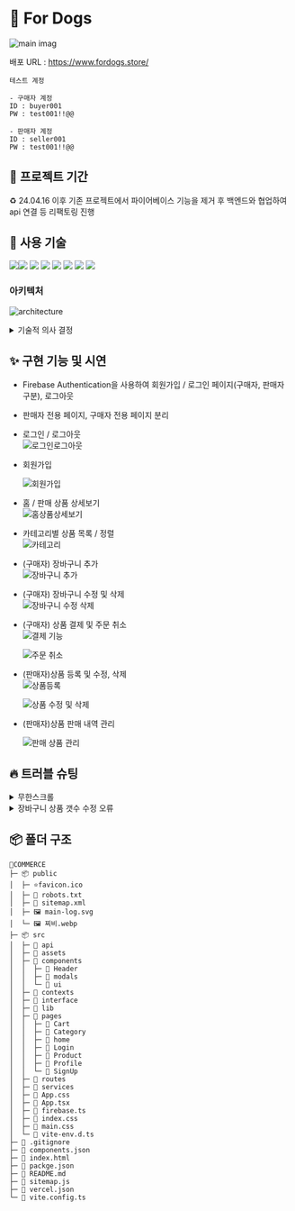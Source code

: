 # 🐶 For Dogs

![main imag](https://github.com/kkang123/ForDogs_Shop/assets/85389685/e91633ca-32c7-4198-b05b-686fbbda598e)

배포 URL : https://www.fordogs.store/

```
테스트 계정

- 구매자 계정
ID : buyer001
PW : test001!!@@

- 판매자 계정
ID : seller001
PW : test001!!@@
```

## 📅 프로젝트 기간

♻️ 24.04.16 이후 기존 프로젝트에서 파이어베이스 기능을 제거 후 백엔드와 협업하여 api 연결 등 리팩토링 진행

## 🔨 사용 기술

<img src="https://img.shields.io/badge/React-61DAFB?style=flat&logo=React&logoColor=FFFFFF"/><img src="https://img.shields.io/badge/TypeScript-orange?style=flat&logo=TypeScript&logoColor=FFFFFF"/>
<img src="https://img.shields.io/badge/TailWind CSS-06B6D4?style=flat&logo=TailWind css&logoColor=FFFFFF"/>
<img src="https://img.shields.io/badge/React-Query-ffffff?style=flat&logo=React-Query&logoColor=FFFFFF"/>
<img src="https://img.shields.io/badge/React-Router-000000?style=flat&logo=React-Router&logoColor=FFFFFF"/>
<img src="https://img.shields.io/badge/vite-9400D3?style=flat&logo=vite&logoColor=FFFFFF"/>
<img src="https://img.shields.io/badge/firebase-0000FF?style=flat&logo=firebase&logoColor=FFFFFF"/>
<img src="https://img.shields.io/badge/vercel-000000?style=flat&logo=vercel&logoColor=ffffff"/>

### 아키텍처

![architecture](https://github.com/kkang123/ForDogs_Shop/assets/85389685/b4ca4f5b-6b57-44bd-99f5-7811c82467e5)

<details>
  <summary>기술적 의사 결정</summary>
<ul>
    <li>React</li>
    사용자 경험을 중시하는 동적 웹 애플리케이션 개발을 위해 선택. 컴포넌트 기반 접근으로 재사용 가능하고 유지보수가 쉬운 UI를 구성하고 개발 효율성을 높이고 가상 DOM을 이용해 실제 DOM의 수정을 최소화하여 애플리케이션의 성능을 향상시키고, 사용자 경험을 개선하기 위해 선택했습니다.</br></br>
    <li>TypeScript</li> 프로젝트의 확장성과 유지보수성을 고려하여, 정적 타입 지정을 통한 오류 감소와 개발 생산성 향상을 위해 사용했습니다. </br></br>
    <li>Vite</li>
    빠른 개발 서버 시작과 HMR(핫 모듈 교체) 기능을 제공하여 개발 속도와 경험을 향상시키기 위해 선택했습니다. </br></br>
    <li>React Context API</li>
    별도의 라이브러리 없이 react 내에서 전역 상태를 관리할 수 있으며 props drilling의 필요성을 줄일 수 있고 소규모~중간 규모 프로젝트에 알맞지만 대규모 프로젝트로 넘어갈 때 리덕스와 결합하여 사용할 수 있기 때문에 선택했습니다. </br></br>
    <li>React Query</li>
    비동기 데이터와 서버 상태를 관리를 위해 사용했으며 이를 통해 서버 상태 관리를 효율적으로 수행하고, 데이터 캐싱, 동기화 및 업데이트 작업을 간소화하기 위해 도입했습니다. </br></br>
    <li>Tailwind CSS</li>
   디자인의 일관성을 유지하여 재활용성을 높였고, 커스텀 디자인 작업 시간을 단축하기 위해 적용했습니다. </br></br>
    <li>Shadcn/ui</li>
    개발과정 중 직접적인 커스터마이제이션, 의존성 최소화, 빠른 통합 및 사용의 이점을 제공하여, 프로젝트의 유연성을 향상시키고 개발 속도를 높이는 장점이 있어 선택 </br></br>
    <li>Firebase</li>
    백엔드 인프라 구축 없이 인증, 데이터베이스, 스토리지, 로그인 기능, 호스팅 등의 기능 사용과 각종 데이터를 DB를 통해 쉽게 관리하기 위해 선택했습니다. </br></br>
    <li>Vercel</li>
    간단하고 빠른 배포와 CDN을 통한 최적화된 성능, 자동 HTTPS 적용, 최신 웹 기술에 대한 강력한 지원, 개발자 친화적인 피드백과 분석 도구를 제공 받을 수 있어 사용했습니다. </br></br>
</ul>
</details>

## ✨ 구현 기능 및 시연

- Firebase Authentication을 사용하여 회원가입 / 로그인 페이지(구매자, 판매자 구분), 로그아웃
- 판매자 전용 페이지, 구매자 전용 페이지 분리

- 로그인 / 로그아웃 <br>
  ![로그인로그아웃](https://github.com/kkang123/ForDogs_Shop/assets/85389685/35aaa22f-a34f-40d6-9fe7-3ae293fbc7b4)

- 회원가입 <br>

  ![회원가입](https://github.com/kkang123/ForDogs_Shop/assets/85389685/8b871483-7ecb-4cb5-a35e-55fb42586ef9)

- 홈 / 판매 상품 상세보기 <br>
  ![홈상품상세보기](https://github.com/kkang123/ForDogs_Shop/assets/85389685/7b401b0b-6ac6-4c4e-9d56-f5d7c93cd6da)

- 카테고리별 상품 목록 / 정렬 <br>
  ![카테고리](https://github.com/kkang123/ForDogs_Shop/assets/85389685/26a319b9-de87-4e36-956e-0f9ce6322d71)

- (구매자) 장바구니 추가 <br>
  ![장바구니 추가](https://github.com/kkang123/ForDogs_Shop/assets/85389685/5b7b9b10-229c-400f-9e95-c19142326f95)

- (구매자) 장바구니 수정 및 삭제 <br>
  ![장바구니 수정 삭제](https://github.com/kkang123/ForDogs_Shop/assets/85389685/43474fb5-a4d4-4cb3-9c77-6f45b0e64bea)

- (구매자) 상품 결제 및 주문 취소 <br>
  ![결제 기능](https://github.com/kkang123/ForDogs_Shop/assets/85389685/6992c3b4-b950-4e63-93fa-14a213fd6dd8)

  ![주문 취소](https://github.com/kkang123/ForDogs_Shop/assets/85389685/5ab14ef6-e812-4287-ad22-05473beeda37)

- (판매자)상품 등록 및 수정, 삭제 <br>
  ![상품등록](https://github.com/kkang123/ForDogs_Shop/assets/85389685/32c84dd7-dcd7-4eee-a9cd-d3ca05f623a3)

  ![상품 수정 및 삭제](https://github.com/kkang123/ForDogs_Shop/assets/85389685/1b54b590-1b94-4991-a5db-dcecbbb9b663)

- (판매자)상품 판매 내역 관리 <br>

  ![판매 상품 관리](https://github.com/kkang123/ForDogs_Shop/assets/85389685/3e07e9f3-e64a-4173-848d-7cfab482bdcd)

## 🔥 트러블 슈팅

<details>
  <summary>무한스크롤</summary>
  <ul>판매 상품 리스트 관리 부분에 무한스크롤을 구현 중 많은 어려움을 느꼈습니다. 스크롤에 따른 무한 스크롤을 구현 할려고 했지만 어떻게든 접근법을 찾아내어 React-query에 있는 useInfiniteQuery를 사용해서 내부적으로 데이터를 상태로 관리해주었고 쿼리 함수를 통해 비동기적으로 데이터를 불러왔습니다. 그리고 데이터를 불러오는 액션은 useInView 훅을 사용하여 최하단에 요소를 추가해줘서 사용자의 스크롤이 페이지 맨 아래에 도달하면 요소가 뷰포트 내에 도달했음을 감지하여 데이터를 추가적으로 불러오는 기능을 적용해주었습니다. 하지만 같은 내용의 데이터를 계속해서 반복해서 불러오는 오류가 발생하였습니다. 그 부분에 대해서 반환값도 변경해보고 콜백함수 값도 계속해서 수정해줬지만 오류가 발생하다가 기본 쿼리에 params값이 있으면 q에 옵션을 추가해주겠다는 문법을 추가한 후 let을 통해 재할당을 해주어 해당 데이터 무한 중복을 해결했습니다</ul>
  </details>

  <details>
    <summary>장바구니 상품 갯수 수정 오류</summary>
    <ul>장바구니에서 상품의 갯수를 수정 했을 때 변경이 없는 상품이 초기화되는 오류 발생. 기존 Cart.tsx에 있는 saveChanges 함수에서 모든 상품의 수량을 업데이트할 때, 변경 사항이 있는 상품의 수량 정보만 고려햐고 변경되지 않는 상품의 수량 정보는 고려하지 않았기 때문에 발생한 문제임을 확인하였습니다. 해결 방안으로 모든 상품에 대한 수량을 업데이트 할 때, quantities 상태에 해당 상품의 수량 정보가 없다면 기존의 수량 정보를 유지하도록하고 수정이되었다면 quantities 상태를 가져오도록 하였습니다.
  
  `quantity: newQuantity !== undefined ? newQuantity : item.quantity`
  
  </ul>

  </details>

## 📦 폴더 구조

```
🐶COMMERCE
├─ 📦 public
│  ├─ ⭐favicon.ico
│  ├─ 📄 robots.txt
│  ├─ 📄 sitemap.xml
│  ├─ 🖼 main-log.svg
│  └─ 🖼 찌비.webp
├─ 📦 src
│  ├─ 📂 api
│  ├─ 📂 assets
│  ├─ 📂 components
│  │  ├─ 📂 Header
│  │  ├─ 📂 modals
│  │  └─ 📂 ui
│  ├─ 📂 contexts
│  ├─ 📂 interface
│  ├─ 📂 lib
│  ├─ 📂 pages
│  │  ├─ 📂 Cart
│  │  ├─ 📂 Category
│  │  ├─ 📂 home
│  │  ├─ 📂 Login
│  │  ├─ 📂 Product
│  │  ├─ 📂 Profile
│  │  └─ 📂 SignUp
│  ├─ 📂 routes
│  ├─ 📂 services
│  ├─ 📄 App.css
│  ├─ 📄 App.tsx
│  ├─ 📄 firebase.ts
│  ├─ 📄 index.css
│  ├─ 📄 main.css
│  └─ 📄 vite-env.d.ts
├─ 📄 .gitignore
├─ 📄 components.json
├─ 📄 index.html
├─ 📄 packge.json
├─ 📄 README.md
├─ 📄 sitemap.js
├─ 📄 vercel.json
└─ 📄 vite.config.ts
```
